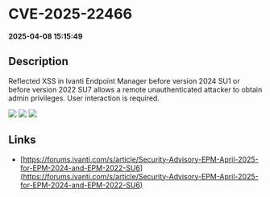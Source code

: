 # CVE-2025-22466

**2025-04-08 15:15:49**

## Description
Reflected XSS in Ivanti Endpoint Manager before version 2024 SU1 or before version 2022 SU7 allows a remote unauthenticated attacker to obtain admin privileges. User interaction is required.

![](https://img.shields.io/static/v1?label=Score&message=8.2&color=red)
![](https://img.shields.io/static/v1?label=Severity&message=HIGH&color=red)
![](https://img.shields.io/static/v1?label=CWE&message=XSS&color=green)

## Links
- [https://forums.ivanti.com/s/article/Security-Advisory-EPM-April-2025-for-EPM-2024-and-EPM-2022-SU6](https://forums.ivanti.com/s/article/Security-Advisory-EPM-April-2025-for-EPM-2024-and-EPM-2022-SU6)
